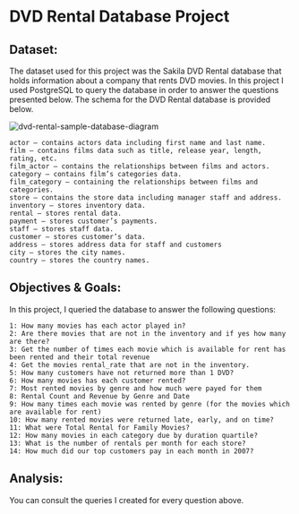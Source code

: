 # DVD Rental Database Project

## Dataset:

The dataset used for this project was the Sakila DVD Rental database that holds information about a company that rents DVD movies. In this project I used PostgreSQL to query the database in order to answer the questions presented below. 
The schema for the DVD Rental database is provided below.

![dvd-rental-sample-database-diagram](https://github.com/fabiogoncalves27/DVD-Rental-Database-Project/assets/152866565/9646f042-e640-4d3e-ab01-bb2ea90ff3ac)


    actor — contains actors data including first name and last name.
    film — contains films data such as title, release year, length, rating, etc.
    film_actor — contains the relationships between films and actors.
    category — contains film’s categories data.
    film_category — containing the relationships between films and categories.
    store — contains the store data including manager staff and address.
    inventory — stores inventory data.
    rental — stores rental data.
    payment — stores customer’s payments.
    staff — stores staff data.
    customer — stores customer’s data.
    address — stores address data for staff and customers
    city — stores the city names.
    country — stores the country names.


## Objectives & Goals:

In this project, I queried the database to answer the following questions:

    1: How many movies has each actor played in?
    2: Are there movies that are not in the inventory and if yes how many are there?
    3: Get the number of times each movie which is available for rent has been rented and their total revenue
    4: Get the movies rental_rate that are not in the inventory.
    5: How many customers have not returned more than 1 DVD?
    6: How many movies has each customer rented?
    7: Most rented movies by genre and how much were payed for them
    8: Rental Count and Revenue by Genre and Date
    9: How many times each movie was rented by genre (for the movies which are available for rent)
    10: How many rented movies were returned late, early, and on time?
    11: What were Total Rental for Family Movies?
    12: How many movies in each category due by duration quartile?
    13: What is the number of rentals per month for each store?
    14: How much did our top customers pay in each month in 2007?
 
## Analysis:

You can consult the queries I created for every question above.
